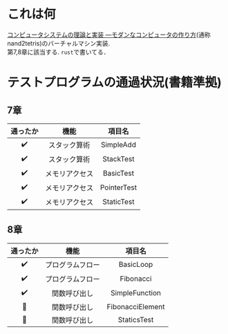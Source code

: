 # これは何
[コンピュータシステムの理論と実装 ―モダンなコンピュータの作り方](https://www.amazon.co.jp/%E3%82%B3%E3%83%B3%E3%83%94%E3%83%A5%E3%83%BC%E3%82%BF%E3%82%B7%E3%82%B9%E3%83%86%E3%83%A0%E3%81%AE%E7%90%86%E8%AB%96%E3%81%A8%E5%AE%9F%E8%A3%85-%E2%80%95%E3%83%A2%E3%83%80%E3%83%B3%E3%81%AA%E3%82%B3%E3%83%B3%E3%83%94%E3%83%A5%E3%83%BC%E3%82%BF%E3%81%AE%E4%BD%9C%E3%82%8A%E6%96%B9-Noam-Nisan/dp/4873117127)(通称nand2tetris)のバーチャルマシン実装.  
第7,8章に該当する.
`rust`で書いてる．  

# テストプログラムの通過状況(書籍準拠)
## 7章

|通ったか|機能|項目名|
|:-:|:-:|:-:|
|:heavy_check_mark:|スタック算術|SimpleAdd|
|:heavy_check_mark:|スタック算術|StackTest|
|:heavy_check_mark:|メモリアクセス|BasicTest|
|:heavy_check_mark:|メモリアクセス|PointerTest|
|:heavy_check_mark:|メモリアクセス|StaticTest|

## 8章

|通ったか|機能|項目名|
|:-:|:-:|:-:|
|:heavy_check_mark:|プログラムフロー|BasicLoop|
|:heavy_check_mark:|プログラムフロー|Fibonacci|
|:heavy_check_mark:|関数呼び出し|SimpleFunction|
|:black_square_button:|関数呼び出し|FibonacciElement|
|:black_square_button:|関数呼び出し|StaticsTest|
